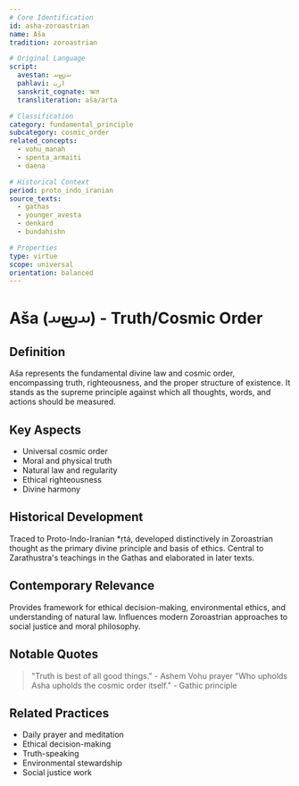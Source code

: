 ```yaml
---
# Core Identification
id: asha-zoroastrian
name: Aša
tradition: zoroastrian

# Original Language
script:
  avestan: 𐬀𐬴𐬀
  pahlavi: ارت
  sanskrit_cognate: ऋत
  transliteration: aša/arta

# Classification
category: fundamental_principle
subcategory: cosmic_order
related_concepts:
  - vohu_manah
  - spenta_armaiti
  - daena

# Historical Context
period: proto_indo_iranian
source_texts:
  - gathas
  - younger_avesta
  - denkard
  - bundahishn

# Properties
type: virtue
scope: universal
orientation: balanced
---
```


# Aša (𐬀𐬴𐬀) - Truth/Cosmic Order

## Definition
Aša represents the fundamental divine law and cosmic order, encompassing truth, righteousness, and the proper structure of existence. It stands as the supreme principle against which all thoughts, words, and actions should be measured.

## Key Aspects
- Universal cosmic order
- Moral and physical truth
- Natural law and regularity
- Ethical righteousness
- Divine harmony

## Historical Development
Traced to Proto-Indo-Iranian *ṛtá, developed distinctively in Zoroastrian thought as the primary divine principle and basis of ethics. Central to Zarathustra's teachings in the Gathas and elaborated in later texts.

## Contemporary Relevance
Provides framework for ethical decision-making, environmental ethics, and understanding of natural law. Influences modern Zoroastrian approaches to social justice and moral philosophy.

## Notable Quotes
> "Truth is best of all good things." - Ashem Vohu prayer
> "Who upholds Asha upholds the cosmic order itself." - Gathic principle

## Related Practices
- Daily prayer and meditation
- Ethical decision-making
- Truth-speaking
- Environmental stewardship
- Social justice work